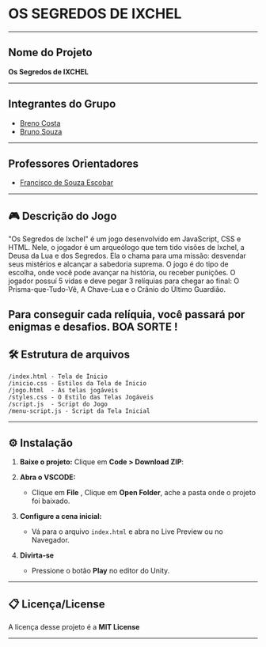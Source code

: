 # OS SEGREDOS DE IXCHEL

---

## Nome do Projeto
**Os Segredos de IXCHEL**

---

## Integrantes do Grupo

- [Breno Costa](#)
- [Bruno Souza](https://www.linkedin.com/in/bruno-souza-lima-448850263?utm_source=share&utm_campaign=share_via&utm_content=profile&utm_medium=android_app)

---

## Professores Orientadores

- [Francisco de Souza Escobar](https://www.linkedin.com/in/victorbarq/)

---

## 🎮 Descrição do Jogo

"Os Segredos de Ixchel" é um jogo desenvolvido em JavaScript, CSS e HTML. Nele, o jogador é um arqueólogo que tem tido visões de Ixchel, a Deusa da Lua e dos Segredos. Ela o chama para uma missão: desvendar seus mistérios e alcançar a sabedoria suprema. O jogo é do tipo de escolha, onde você pode avançar na história, ou receber punições. O jogador possuí 5 vidas e deve pegar 3 relíquias para chegar ao final: O Prisma-que-Tudo-Vê, A Chave-Lua e o Crânio do Último Guardião.

Para conseguir cada relíquia, você passará por enigmas e desafios. BOA SORTE !
---

## 🛠 Estrutura de arquivos

```
/index.html - Tela de Ínicio
/inicio.css - Estilos da Tela de Ínicio
/jogo.html  - As telas jogáveis
/styles.css - O Estilo das Telas Jogáveis
/script.js  - Script do Jogo
/menu-script.js - Script da Tela Inicial
```
--- 

## ⚙ Instalação

1. **Baixe o projeto:**
   Clique em **Code > Download ZIP**:
   
2. **Abra o VSCODE:**
   - Clique em **File** , Clique em **Open Folder**, ache a pasta onde o projeto foi baixado.

3. **Configure a cena inicial:**
   - Vá para o arquivo `index.html` e abra no Live Preview ou no Navegador.

4. **Divirta-se**
   - Pressione o botão **Play** no editor do Unity.

---
## 📋 Licença/License

A licença desse projeto é a **MIT License**

---
